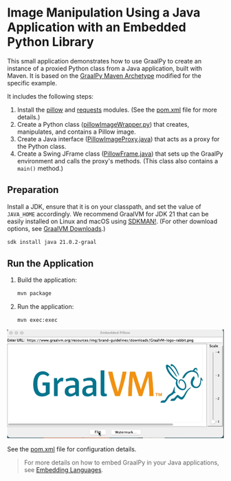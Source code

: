# Image Manipulation Using a Java Application with an Embedded Python Library

This small application demonstrates how to use GraalPy to create an instance of a proxied Python class from a Java application, built with Maven.
It is based on the [GraalPy Maven Archetype](https://www.graalvm.org/latest/reference-manual/python/#maven) modified for the specific example.

It includes the following steps:
1. Install the [pillow](https://pillow.readthedocs.io/en/stable/) and [requests](https://pypi.org/project/requests/) modules. (See the [pom.xml](./pom.xml) file for more details.)
2. Create a Python class ([pillowImageWrapper.py](src/main/resources/vfs/proj/pillowImageWrapper.py)) that creates, manipulates, and contains a Pillow image.
3. Create a Java interface ([PillowImageProxy.java](src/main/java/com/oracle/example/graalpy/PillowImageProxy.java)) that acts as a proxy for the Python class.
4. Create a Swing JFrame class ([PillowFrame.java](src/main/java/com/oracle/example/graalpy/PillowFrame.java)) that sets up the GraalPy environment and calls the proxy's methods. (This class also contains a `main()` method.)

## Preparation

Install a JDK, ensure that it is on your classpath, and set the value of `JAVA_HOME` accordingly.
We recommend GraalVM for JDK 21 that can be easily installed on Linux and macOS using [SDKMAN!](https://sdkman.io/). (For other download options, see [GraalVM Downloads](https://www.graalvm.org/downloads/).)
```bash
sdk install java 21.0.2-graal
```

## Run the Application

1. Build the application:
    ```bash
    mvn package
    ```
2. Run the application:
    ```bash
    mvn exec:exec
    ```

![Embedded Pillow Java Application](Embedded%20Pillow.gif)

See the [pom.xml](./pom.xml) file for configuration details.

> For more details on how to embed GraalPy in your Java applications, see [Embedding Languages](https://www.graalvm.org/latest/reference-manual/embed-languages/).